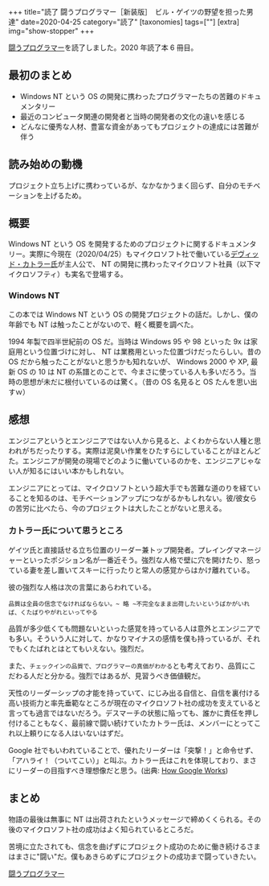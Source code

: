 +++
title="読了 闘うプログラマー［新装版］　ビル・ゲイツの野望を担った男達"
date=2020-04-25
category="読了"
[taxonomies]
tags=[""]
[extra]
img="show-stopper"
+++

[闘うプログラマー](https://amzn.to/3aDJBtx)を読了しました。2020 年読了本 6 冊目。

## 最初のまとめ

* Windows NT という OS の開発に携わったプログラマーたちの苦難のドキュメンタリー
* 最近のコンピュータ関連の開発者と当時の開発者の文化の違いを感じる
* どんなに優秀な人材、豊富な資金があってもプロジェクトの達成には苦難が伴う

## 読み始めの動機

プロジェクト立ち上げに携わっているが、なかなかうまく回らず、自分のモチベーションを上げるため。

## 概要

Windows NT という OS を開発するためのプロジェクトに関するドキュメンタリー。実際に今現在（2020/04/25）もマイクロソフト社で働いている[デヴィッド・カトラー氏](https://ja.wikipedia.org/wiki/%E3%83%87%E3%83%B4%E3%82%A3%E3%83%83%E3%83%89%E3%83%BB%E3%82%AB%E3%83%88%E3%83%A9%E3%83%BC)が主人公で、 NT の開発に携わったマイクロソフト社員（以下マイクロソフティ）も実名で登場する。

### Windows NT

この本では Windows NT という OS の開発プロジェクトの話だ。しかし、僕の年齢でも NT は触ったことがないので、軽く概要を調べた。

1994 年製で四半世紀前の OS だ。当時は Windows 95 や 98 といった 9x は家庭用という位置づけに対し、 NT は業務用といった位置づけだったらしい。昔の OS だから触ったことがないと思うかも知れないが、 Windows 2000 や XP, 最新 OS の 10 は NT の系譜とのことで、今まさに使っている人も多いだろう。当時の思想が未だに根付いているのは驚く。（昔の OS 名見ると OS たんを思い出すｗ）

## 感想

エンジニアというとエンジニアではない人から見ると、よくわからない人種と思われがちだったりする。実際は泥臭い作業をひたすらにしていることがほとんどた。エンジニアが開発の現場でどのように働いているのかを、エンジニアじゃない人が知るにはいい本かもしれない。

エンジニアにとっては、マイクロソフトという超大手でも苦難な道のりを経ていることを知るのは、モチベーションアップにつながるかもしれない。彼/彼女らの苦労に比べたら、今のプロジェクトは大したことがないと思える。

### カトラー氏について思うところ

ゲイツ氏と直接話せる立ち位置のリーダー兼トップ開発者。プレイングマネージャーといったポジション名が一番近そう。強烈な人格で壁に穴を開けたり、怒っている妻を差し置いてスキーに行ったりと常人の感覚からはかけ離れている。

彼の強烈な人格は次の言葉にあらわれている。

```
品質は全員の信念でなければならない。~ 略 ~不完全なまま出荷したいというばかがいれば、くたばりやがれといってやる
```

品質が多少低くても問題ないといった感覚を持っている人は意外とエンジニアでも多い。そういう人に対して、かなりマイナスの感情を僕も持っているが、それでもくたばれとはとてもいえない。強烈だ。

また、`チェックインの品質で、プログラマーの真価がわかる`とも考えており、品質にこだわる人だと分かる。強烈ではあるが、見習うべき価値観だ。

天性のリーダーシップの才能を持っていて、にじみ出る自信と、自信を裏付ける高い技術力と率先垂範なところが現在のマイクロソフト社の成功を支えていると言っても過言ではないだろう。デスマーチの状態に陥っても、誰かに責任を押し付けることもなく、最前線で闘い続けていたカトラー氏は、メンバーにとってこれ以上頼りになる人はいないはずだ。

Google 社でもいわれていることで、優れたリーダーは「突撃！」と命令せず、「アハライ！（ついてこい）」と叫ぶ。カトラー氏はこれを体現しており、まさにリーダーの目指すべき理想像だと思う。(出典: [How Google Works](https://amzn.to/3aE2nAK))

## まとめ

物語の最後は無事に NT は出荷されたというメッセージで締めくくられる。その後のマイクロソフト社の成功はよく知られているところだ。

苦境に立たされても、信念を曲げずにプロジェクト成功のために働き続けるさまはまさに"闘い"だ。僕もあきらめずにプロジェクトの成功まで闘っていきたい。

[闘うプログラマー](https://amzn.to/3aDJBtx)